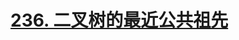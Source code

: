 # [236. 二叉树的最近公共祖先](https://leetcode.cn/problems/lowest-common-ancestor-of-a-binary-tree/description/)

